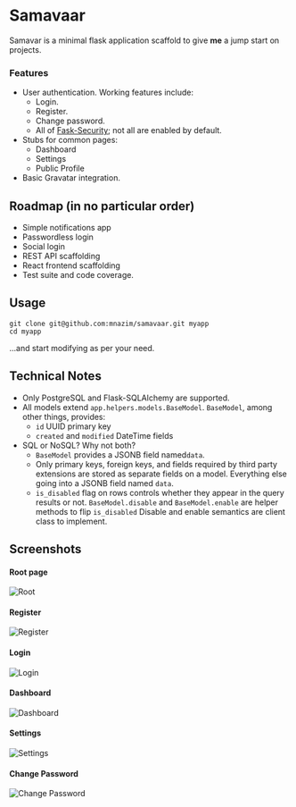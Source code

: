 # Samavaar

Samavar is a minimal flask application scaffold to give **me** a jump start on projects.

### Features
 - User authentication. Working features include:
   - Login.
   - Register.
   - Change password.
   - All of [Fask-Security](https://pythonhosted.org/Flask-Security/); not all are enabled by default.
 - Stubs for common pages:
   - Dashboard
   - Settings
   - Public Profile
 - Basic Gravatar integration.

## Roadmap (in no particular order)
 - Simple notifications app
 - Passwordless login
 - Social login
 - REST API scaffolding
 - React frontend scaffolding
 - Test suite and code coverage.
 
## Usage

    git clone git@github.com:mnazim/samavaar.git myapp
    cd myapp

...and start modifying as per your need.

## Technical Notes

 - Only PostgreSQL and Flask-SQLAlchemy are supported.
 - All models extend `app.helpers.models.BaseModel`. `BaseModel`, among other things, provides:
   - `id` UUID primary key
   - `created` and `modified` DateTime fields
 - SQL or NoSQL? Why not both?
   - `BaseModel` provides a JSONB field named`data`.
   - Only primary keys, foreign keys, and fields required by third party extensions are stored as separate fields on a model. Everything else going into a JSONB field named `data`.
   - `is_disabled` flag on rows controls whether they appear in the query results or not. `BaseModel.disable` and `BaseModel.enable` are helper methods to flip `is_disabled` Disable and enable semantics are client class to implement.

## Screenshots

#### Root page
![Root](http://i.imgur.com/sA1eceh.png)

#### Register
![Register](http://i.imgur.com/0Vyk3Eb.png)

#### Login
![Login](http://i.imgur.com/lQAAvBf.png)

#### Dashboard
![Dashboard](http://i.imgur.com/M3rTB74.png)

#### Settings
![Settings](http://i.imgur.com/nImLB0I.png)

#### Change Password
![Change Password](http://i.imgur.com/oo8ZJwM.png)

